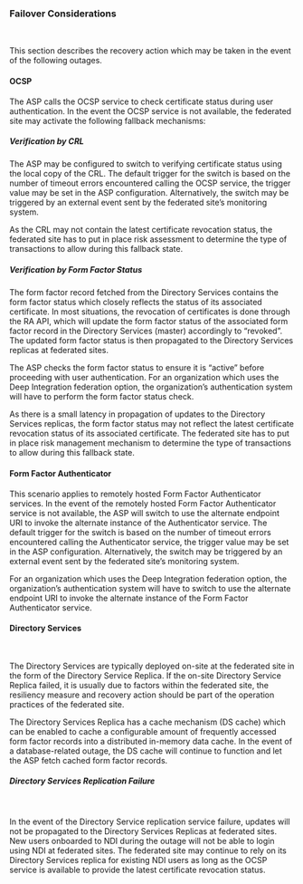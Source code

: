 ### Failover Considerations
<br/>

This section describes the recovery action which may be taken in the event of the following outages.

#### OCSP

The ASP calls the OCSP service to check certificate status during user authentication. In the event the OCSP service is not available, the federated site may activate the following fallback mechanisms:

##### Verification by CRL

The ASP may be configured to switch to verifying certificate status using the local copy of the CRL. The default trigger for the switch is based on the number of timeout errors encountered calling the OCSP service, the trigger value may be set in the ASP configuration. Alternatively, the switch may be triggered by an external event sent by the federated site’s monitoring system.

As the CRL may not contain the latest certificate revocation status, the federated site has to put in place risk assessment to determine the type of transactions to allow during this fallback state.

##### Verification by Form Factor Status

The form factor record fetched from the Directory Services contains the form factor status which closely reflects the status of its associated certificate. In most situations, the revocation of certificates is done through the RA API, which will update the form factor status of the associated form factor record in the Directory Services (master) accordingly to “revoked”. The updated form factor status is then propagated to the Directory Services replicas at federated sites.

The ASP checks the form factor status to ensure it is “active” before proceeding with user authentication. For an organization which uses the Deep Integration federation option, the organization’s authentication system will have to perform the form factor status
check.

As there is a small latency in propagation of updates to the Directory Services replicas, the form factor status may not reflect the latest certificate revocation status of its associated certificate. The federated site has to put in place risk management mechanism to determine the type of transactions to allow during this fallback
state.

#### Form Factor Authenticator

This scenario applies to remotely hosted Form Factor Authenticator services. In the event of the remotely hosted Form Factor Authenticator service is not available, the ASP will switch to use the alternate endpoint URI to invoke the alternate instance of the Authenticator service. The default trigger for the switch is based on the number of timeout errors encountered calling the Authenticator service, the trigger value may be set in the ASP configuration. Alternatively, the switch may be triggered by an external event sent by the federated site’s monitoring system.

For an organization which uses the Deep Integration federation option, the organization’s authentication system will have to switch to use the alternate endpoint URI to invoke the alternate instance of the
Form Factor Authenticator service.

#### Directory Services
<br/>

The Directory Services are typically deployed on-site at the federated site in the form of the Directory Service Replica. If the on-site Directory Service Replica failed, it is usually due to factors within the federated site, the resiliency measure and recovery action should be part of the operation practices of the federated site.

The Directory Services Replica has a cache mechanism (DS cache) which can be enabled to cache a configurable amount of frequently accessed form factor records into a distributed in-memory data cache. In the event of a database-related outage, the DS cache will continue to function and let the ASP fetch cached form factor records.

##### Directory Services Replication Failure
<br/>

In the event of the Directory Service replication service failure, updates will not be propagated to the Directory Services Replicas at federated sites. New users onboarded to NDI during the outage will not be able to login using NDI at federated sites. The federated site may continue to rely on its Directory Services replica for existing NDI users as long as the OCSP service is available to provide the latest certificate revocation status.
